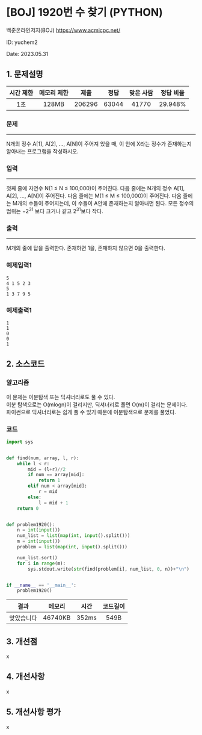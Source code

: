 # [BOJ] 1920번 수 찾기 (PYTHON)
백준온라인저지(BOJ) https://www.acmicpc.net/

ID: yuchem2

Date: 2023.05.31
## 1. 문제설명
| 시간 제한 | 메모리 제한 | 제출  | 정답 | 맞은 사람 | 정답 비율 |
| :---: | :---: | :---: | :---: | :---: | :---: |
|  1초  | 128MB | 206296 | 63044 | 41770 | 29.948% |

### 문제
---
N개의 정수 A[1], A[2], …, A[N]이 주어져 있을 때, 이 안에 X라는 정수가 존재하는지 알아내는 프로그램을 작성하시오.
### 입력
---
첫째 줄에 자연수 N(1 ≤ N ≤ 100,000)이 주어진다. 다음 줄에는 N개의 정수 A[1], A[2], …, A[N]이 주어진다. 다음 줄에는 M(1 ≤ M ≤ 100,000)이 주어진다. 다음 줄에는 M개의 수들이 주어지는데, 이 수들이 A안에 존재하는지 알아내면 된다. 모든 정수의 범위는 $-2^31$ 보다 크거나 같고 $2^31$보다 작다.
### 출력
---
M개의 줄에 답을 출력한다. 존재하면 1을, 존재하지 않으면 0을 출력한다.
### 예제입력1
```
5
4 1 5 2 3
5
1 3 7 9 5
```
### 예제출력1
```
1
1
0
0
1
```
## 2. 소스코드

### 알고리즘
이 문제는 이분탐색 또는 딕셔너리로도 풀 수 있다.  
이분 탐색으로는 O(mlogn)이 걸리지만, 딕셔너리로 풀면 O(m)이 걸리는 문제이다.  
파이썬으로 딕셔너리로는 쉽게 풀 수 있기 때문에 이분탐색으로 문제를 풀었다.  

### 코드
```Python
import sys


def find(num, array, l, r):
    while l < r:
        mid = (l+r)//2
        if num == array[mid]:
            return 1
        elif num < array[mid]:
            r = mid
        else:
            l = mid + 1
    return 0


def problem1920():
    n = int(input())
    num_list = list(map(int, input().split()))
    m = int(input())
    problem = list(map(int, input().split()))

    num_list.sort()
    for i in range(m):
        sys.stdout.write(str(find(problem[i], num_list, 0, n))+"\n")


if __name__ == '__main__':
    problem1920()
```
| 결과 | 메모리 | 시간 | 코드길이 |
|:---:|:-----: | :---: | :----: |
| 맞았습니다 | 46740KB | 352ms | 549B |

## 3. 개선점
x
## 4. 개선사항
x
## 5. 개선사항 평가
x
